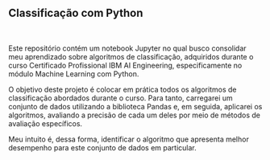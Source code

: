 <h2>Classificação com Python</h2>
</br>
<p>
Este repositório contém um notebook Jupyter no qual busco consolidar meu aprendizado sobre algoritmos de classificação,
adquiridos durante o curso Certificado Profissional IBM AI Engineering, especificamente no módulo Machine Learning com Python. 
</p>
<p>
O objetivo deste projeto é colocar em prática todos os algoritmos de classificação abordados durante o curso. Para tanto, 
carregarei um conjunto de dados utilizando a biblioteca Pandas e, em seguida, aplicarei os algoritmos, avaliando a precisão 
de cada um deles por meio de métodos de avaliação específicos.
</p>
<p>
Meu intuito é, dessa forma, identificar o algoritmo que 
apresenta melhor desempenho para este conjunto de dados em particular.
</p>
